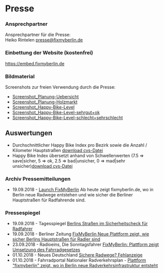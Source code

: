 # Presse

### Ansprechpartner
Ansprechpartner für die Presse: <br>
Heiko Rintelen [presse@fixmyberlin.de](mailto:presse@fixmyberlin.de)

### Einbettung der Website (kostenfrei)
https://embed.fixmyberlin.de

### Bildmaterial
Screenshots zur freien Verwendung durch die Presse: <br>
- [Screenshot_Planung-Uebersicht](https://fixmyberlin.de/uploads/Planungsansicht_fixmyberlin.jpg "Screenshot-Planungen")
- [Screenshot_Planung-Holzmarkt](https://fixmyberlin.de/uploads/Planung_Holzmarkt_fixmyberlin.jpg "Screenshot-Planung-Holzmarkt")
- [Screenshot_Happy-Bike-Level](https://fixmyberlin.de/uploads/Happy-Bike-Level_gesamt_fixmyberlin.jpg "Screenshot-Happy-Bike-Level")
- [Screenshot_Happy-Bike-Level-sehrgut+ok](https://fixmyberlin.de/uploads/Happy-Bike-Level_gut_fixmyberlin.jpg "Screenshot-Happy-Bike-Level-gut")
- [Screenshot_Happy-Bike-Level-schlecht+sehrschlecht](https://fixmyberlin.de/uploads/Happy-Bike-Level_schlecht_fixmyberlin.jpg "Screenshot-Happy-Bike-Level-gut")

## Auswertungen
- Durchschnittlicher Happy Bike Index pro Bezirk sowie die Anzahl / Kilometer Hauptstraßen [download cvs-Datei](https://fixmyberlin.de/uploads/planning-sections.hbi.csv)
- Happy Bike Index übersetzt anhand von Schwellenwerten (7.5 => save|sicher, 5 => ok, 2.5 => bad|unsicher, 0 => mad|sehr unsicher)[download cvs-Datei](https://fixmyberlin.de/uploads/planning-sections.analyse.csv)

### Archiv Pressemitteilungen
+ 19.09.2018 - [Launch FixMyBerlin](https://fixmyberlin.de/uploads/pressemitteilung_launch_fixmyberlin_20180919.pdf "PM-Launch-FixMyBerlin") Ab heute zeigt fixmyberlin.de, wo in Berlin neue Radwege entstehen und wie sicher die Berliner Hauptstraßen für Radfahrende sind.

### Pressespiegel
+ 19.09.2018 - Tagesspiegel [Berlins Straßen im Sicherheitscheck für Radfahrer](https://digitalpresent.tagesspiegel.de/berliner-strassen-im-sicherheitscheck-fuer-radfahrer)
+ 19.09.2018 - Berliner Zeitung [FixMyBerlin Neue Plattform zeigt, wie sicher Berlins Hauptstraßen für Radler sind ](https://www.berliner-zeitung.de/berlin/verkehr/fixmyberlin-neue-plattform-zeigt--wie-sicher-berlins-hauptstrassen-fuer-radler-sind-31317724)
+ 23.09.2018 - Radioeins, Die Sonntagsfahrer [FixMyBerlin: Plattform zeigt Umsetzung des Fahrradgesetzes](https://www.radioeins.de/programm/sendungen/die_sonntagsfahrer/_/fixmyberlin--plattform-zeigt-umsetzung-des-fahrradgesetzes.html)
+ 01.10.2018 - Neues Deutschland [Sichere Radwege? Fehlanzeige](https://www.neues-deutschland.de/artikel/1101941.sichere-radwege-fehlanzeige.html)
+ 01.10.2018 - Fahrradportal Nationaler Radverkehrsplan - [Plattform "fixmyberlin" zeigt, wo in Berlin neue Radverkehrsinfrastruktur entsteht](https://nationaler-radverkehrsplan.de/de/aktuell/nachrichten/radwegebau-den-bundeslaendern-32)

